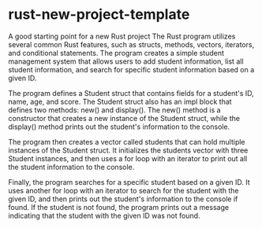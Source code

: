 # rust-new-project-template
A good starting point for a new Rust project
The Rust program utilizes several common Rust features, such as structs, methods, vectors, iterators, and conditional statements. The program creates a simple student management system that allows users to add student information, list all student information, and search for specific student information based on a given ID.

The program defines a Student struct that contains fields for a student's ID, name, age, and score. The Student struct also has an impl block that defines two methods: new() and display(). The new() method is a constructor that creates a new instance of the Student struct, while the display() method prints out the student's information to the console.

The program then creates a vector called students that can hold multiple instances of the Student struct. It initializes the students vector with three Student instances, and then uses a for loop with an iterator to print out all the student information to the console.

Finally, the program searches for a specific student based on a given ID. It uses another for loop with an iterator to search for the student with the given ID, and then prints out the student's information to the console if found. If the student is not found, the program prints out a message indicating that the student with the given ID was not found.
